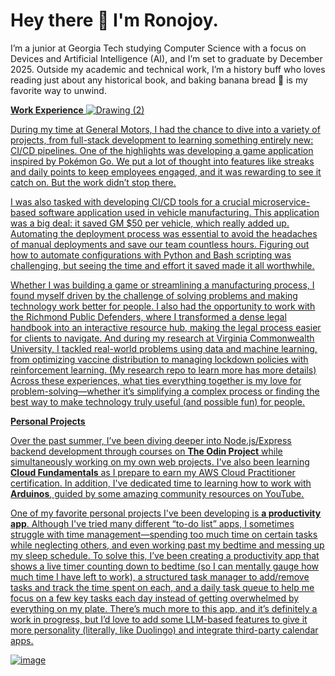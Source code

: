 # Hey there 👋 I'm Ronojoy.

I’m a junior at Georgia Tech studying Computer Science with a focus on Devices and Artificial Intelligence (AI), and I’m set to graduate by December 2025. Outside my academic and technical work, I’m a history buff who loves reading just about any historical book, and baking banana bread 🍞 is my favorite way to unwind.

<u>**Work Experience**<u>
![Drawing (2)](https://github.com/user-attachments/assets/9e44306b-f9ba-435c-a890-96aceb76ce11)



During my time at General Motors, I had the chance to dive into a variety of projects, from full-stack development to learning something entirely new: CI/CD pipelines. One of the highlights was developing a game application inspired by Pokémon Go. We put a lot of thought into features like streaks and daily points to keep employees engaged, and it was rewarding to see it catch on. But the work didn’t stop there.

I was also tasked with developing CI/CD tools for a crucial microservice-based software application used in vehicle manufacturing. This application was a big deal: it saved GM $50 per vehicle, which really added up. Automating the deployment process was essential to avoid the headaches of manual deployments and save our team countless hours. Figuring out how to automate configurations with Python and Bash scripting was challenging, but seeing the time and effort it saved made it all worthwhile.

Whether I was building a game or streamlining a manufacturing process, I found myself driven by the challenge of solving problems and making technology work better for people. I also had the opportunity to work with the Richmond Public Defenders, where I transformed a dense legal handbook into an interactive resource hub, making the legal process easier for clients to navigate. And during my research at Virginia Commonwealth University, I tackled real-world problems using data and machine learning, from optimizing vaccine distribution to managing lockdown policies with reinforcement learning. (My research repo [to learn more](https://github.com/ronojoyd/research-work) has more details) Across these experiences, what ties everything together is my love for problem-solving—whether it’s simplifying a complex process or finding the best way to make technology truly useful (and possible fun) for people.


<u>**Personal Projects**<u>

Over the past summer, I’ve been diving deeper into Node.js/Express backend development through courses on **The Odin Project** while simultaneously working on my own web projects. I've also been learning **Cloud Fundamentals** as I prepare to earn my AWS Cloud Practitioner certification. In addition, I've dedicated time to learning how to work with **Arduinos**, guided by some amazing community resources on YouTube.

One of my favorite personal projects I've been developing is **a productivity app**. Although I've tried many different “to-do list” apps, I sometimes struggle with time management—spending too much time on certain tasks while neglecting others, and even working past my bedtime and messing up my sleep schedule. To solve this, I’ve been creating a productivity app that shows a live timer counting down to bedtime (so I can mentally gauge how much time I have left to work), a structured task manager to add/remove tasks and track the time spent on each, and a daily task queue to help me focus on a few key tasks each day instead of getting overwhelmed by everything on my plate. There’s much more to this app, and it’s definitely a work in progress, but I’d love to add some LLM-based features to give it more personality (literally, like Duolingo) and integrate third-party calendar apps.

![image](https://github.com/user-attachments/assets/9cc5144f-40cb-4f07-a07f-47429f4ade05)


<!--
**ronojoyd/ronojoyd** is a ✨ _special_ ✨ repository because its `README.md` (this file) appears on your GitHub profile.

Here are some ideas to get you started:

- 🔭 I’m currently working on ...
- 🌱 I’m currently learning ...
- 👯 I’m looking to collaborate on ...
- 🤔 I’m looking for help with ...
- 💬 Ask me about ...
- 📫 How to reach me: ...
- 😄 Pronouns: ...
- ⚡ Fun fact: ...
-->
